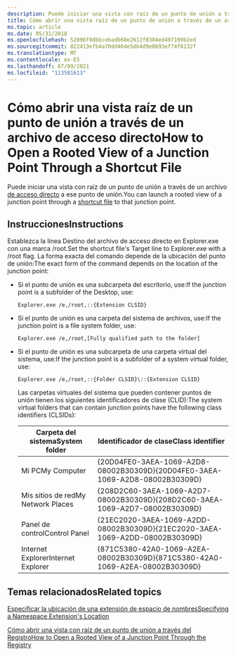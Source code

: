 ```yaml
---
description: Puede iniciar una vista con raíz de un punto de unión a través de un archivo de acceso directo a ese punto de unión.
title: Cómo abrir una vista raíz de un punto de unión a través de un archivo de acceso directo
ms.topic: article
ms.date: 05/31/2018
ms.openlocfilehash: 52096f0dbbcebadb60e2612f0304ed497199b2ed
ms.sourcegitcommit: 822413efb4a70dd464e5db4d9e8693ef74f8132f
ms.translationtype: MT
ms.contentlocale: es-ES
ms.lasthandoff: 07/09/2021
ms.locfileid: "113581613"
---
```

# <a name="how-to-open-a-rooted-view-of-a-junction-point-through-a-shortcut-file"></a><span data-ttu-id="aa143-103">Cómo abrir una vista raíz de un punto de unión a través de un archivo de acceso directo</span><span class="sxs-lookup"><span data-stu-id="aa143-103">How to Open a Rooted View of a Junction Point Through a Shortcut File</span></span>

<span data-ttu-id="aa143-104">Puede iniciar una vista con raíz de un punto de unión a través de un archivo [de acceso directo](./links.md) a ese punto de unión.</span><span class="sxs-lookup"><span data-stu-id="aa143-104">You can launch a rooted view of a junction point through a [shortcut file](./links.md) to that junction point.</span></span>

## <a name="instructions"></a><span data-ttu-id="aa143-105">Instrucciones</span><span class="sxs-lookup"><span data-stu-id="aa143-105">Instructions</span></span>


<span data-ttu-id="aa143-106">Establezca la línea Destino del archivo de acceso directo en Explorer.exe con una marca /root.</span><span class="sxs-lookup"><span data-stu-id="aa143-106">Set the shortcut file's Target line to Explorer.exe with a /root flag.</span></span> <span data-ttu-id="aa143-107">La forma exacta del comando depende de la ubicación del punto de unión:</span><span class="sxs-lookup"><span data-stu-id="aa143-107">The exact form of the command depends on the location of the junction point:</span></span>

-   <span data-ttu-id="aa143-108">Si el punto de unión es una subcarpeta del escritorio, use:</span><span class="sxs-lookup"><span data-stu-id="aa143-108">If the junction point is a subfolder of the Desktop, use:</span></span>

    ``` syntax
    Explorer.exe /e,/root,::{Extension CLSID}
    ```

-   <span data-ttu-id="aa143-109">Si el punto de unión es una carpeta del sistema de archivos, use:</span><span class="sxs-lookup"><span data-stu-id="aa143-109">If the junction point is a file system folder, use:</span></span>

    ``` syntax
    Explorer.exe /e,/root,[Fully qualified path to the folder]
    ```

-   <span data-ttu-id="aa143-110">Si el punto de unión es una subcarpeta de una carpeta virtual del sistema, use:</span><span class="sxs-lookup"><span data-stu-id="aa143-110">If the junction point is a subfolder of a system virtual folder, use:</span></span>

    ``` syntax
    Explorer.exe /e,/root,::{Folder CLSID}\::{Extension CLSID}
    ```

    <span data-ttu-id="aa143-111">Las carpetas virtuales del sistema que pueden contener puntos de unión tienen los siguientes identificadores de clase (CLID):</span><span class="sxs-lookup"><span data-stu-id="aa143-111">The system virtual folders that can contain junction points have the following class identifiers (CLSIDs):</span></span>

    

    | <span data-ttu-id="aa143-112">Carpeta del sistema</span><span class="sxs-lookup"><span data-stu-id="aa143-112">System folder</span></span>     | <span data-ttu-id="aa143-113">Identificador de clase</span><span class="sxs-lookup"><span data-stu-id="aa143-113">Class identifier</span></span>                       |
    |-------------------|----------------------------------------|
    | <span data-ttu-id="aa143-114">Mi PC</span><span class="sxs-lookup"><span data-stu-id="aa143-114">My Computer</span></span>       | <span data-ttu-id="aa143-115">{20D04FE0-3AEA-1069-A2D8-08002B30309D}</span><span class="sxs-lookup"><span data-stu-id="aa143-115">{20D04FE0-3AEA-1069-A2D8-08002B30309D}</span></span> |
    | <span data-ttu-id="aa143-116">Mis sitios de red</span><span class="sxs-lookup"><span data-stu-id="aa143-116">My Network Places</span></span> | <span data-ttu-id="aa143-117">{208D2C60-3AEA-1069-A2D7-08002B30309D}</span><span class="sxs-lookup"><span data-stu-id="aa143-117">{208D2C60-3AEA-1069-A2D7-08002B30309D}</span></span> |
    | <span data-ttu-id="aa143-118">Panel de control</span><span class="sxs-lookup"><span data-stu-id="aa143-118">Control Panel</span></span>     | <span data-ttu-id="aa143-119">{21EC2020-3AEA-1069-A2DD-08002B30309D}</span><span class="sxs-lookup"><span data-stu-id="aa143-119">{21EC2020-3AEA-1069-A2DD-08002B30309D}</span></span> |
    | <span data-ttu-id="aa143-120">Internet Explorer</span><span class="sxs-lookup"><span data-stu-id="aa143-120">Internet Explorer</span></span> | <span data-ttu-id="aa143-121">{871C5380-42A0-1069-A2EA-08002B30309D}</span><span class="sxs-lookup"><span data-stu-id="aa143-121">{871C5380-42A0-1069-A2EA-08002B30309D}</span></span> |

    

     

## <a name="related-topics"></a><span data-ttu-id="aa143-122">Temas relacionados</span><span class="sxs-lookup"><span data-stu-id="aa143-122">Related topics</span></span>

<dl> <dt>

[<span data-ttu-id="aa143-123">Especificar la ubicación de una extensión de espacio de nombres</span><span class="sxs-lookup"><span data-stu-id="aa143-123">Specifying a Namespace Extension's Location</span></span>](nse-junction.md)
</dt> <dt>

[<span data-ttu-id="aa143-124">Cómo abrir una vista con raíz de un punto de unión a través del Registro</span><span class="sxs-lookup"><span data-stu-id="aa143-124">How to Open a Rooted View of a Junction Point Through the Registry</span></span>](how-to-use-a-junction-point-to-open-a-rooted-view.md)
</dt> </dl>

 

 
